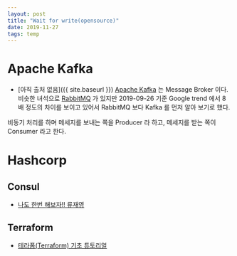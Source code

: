 ```yaml
---
layout: post
title: "Wait for write(opensource)"
date: 2019-11-27
tags: temp
---
```


# Apache Kafka
- [아직 출처 없음]({{ site.baseurl }})
[Apache Kafka](https://kafka.apache.org/) 는 Message Broker 이다.
비슷한 녀석으로 [RabbitMQ](https://www.rabbitmq.com) 가 있지만 2019-09-26 기준 Google trend 에서 8배 정도의 차이를 보이고 있어서 RabbitMQ 보다 Kafka 를 먼저 알아 보기로 했다.

비동기 처리를 하며 메세지를 보내는 쪽을 Producer 라 하고, 메세지를 받는 쪽이 Consumer 라고 한다.

# Hashcorp

## Consul
- [나도 한번 해보자!! 류재영](http://longbe00.blogspot.com/2017/08/consul.html)

## Terraform
- [테라폼(Terraform) 기초 튜토리얼](https://www.44bits.io/ko/post/terraform_introduction_infrastrucute_as_code)
